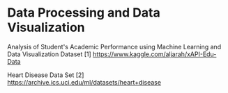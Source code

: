# Data Processing and Data Visualization


Analysis of Student's Academic Performance using Machine Learning and Data Visualization Dataset 
[1] https://www.kaggle.com/aljarah/xAPI-Edu-Data

Heart Disease Data Set 
[2] https://archive.ics.uci.edu/ml/datasets/heart+disease
